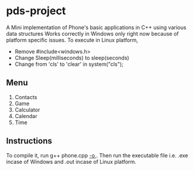 # pds-project
 A Mini implementation of Phone's basic applications in C++ using various data structures
 Works correctly in Windows only right now because of platform specific issues.
 To execute in Linux platform,
 * Remove #include<windows.h> 
 * Change Sleep(milliseconds) to sleep(seconds)
 * Change from 'cls' to 'clear' in system("cls");

## Menu
1. Contacts
2. Game
3. Calculator
4. Calendar
5. Time

## Instructions 
 To compile it, run g++ phone.cpp [-o <file>](Optional).
 Then run the executable file i.e. .exe incase of Windows and .out incase of Linux platform.
